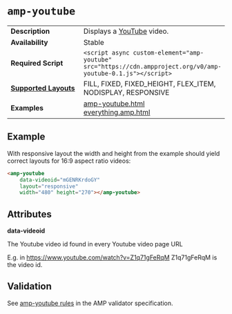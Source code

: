 <!---
Copyright 2015 The AMP HTML Authors. All Rights Reserved.

Licensed under the Apache License, Version 2.0 (the "License");
you may not use this file except in compliance with the License.
You may obtain a copy of the License at

      http://www.apache.org/licenses/LICENSE-2.0

Unless required by applicable law or agreed to in writing, software
distributed under the License is distributed on an "AS-IS" BASIS,
WITHOUT WARRANTIES OR CONDITIONS OF ANY KIND, either express or implied.
See the License for the specific language governing permissions and
limitations under the License.
-->

# <a name="amp-youtube"></a> `amp-youtube`

<table>
  <tr>
    <td width="40%"><strong>Description</strong></td>
    <td>Displays a <a href="https://www.youtube.com/">YouTube</a> video.</td>
  </tr>
  <tr>
    <td width="40%"><strong>Availability</strong></td>
    <td>Stable</td>
  </tr>
  <tr>
    <td width="40%"><strong>Required Script</strong></td>
    <td><code>&lt;script async custom-element="amp-youtube" src="https://cdn.ampproject.org/v0/amp-youtube-0.1.js">&lt;/script></code></td>
  </tr>
  <tr>
    <td class="col-fourty"><strong><a href="https://www.ampproject.org/docs/guides/responsive/control_layout.html">Supported Layouts</a></strong></td>
    <td>FILL, FIXED, FIXED_HEIGHT, FLEX_ITEM, NODISPLAY, RESPONSIVE</td>
  </tr>
  <tr>
    <td width="40%"><strong>Examples</strong></td>
    <td><a href="https://ampbyexample.com/components/amp-youtube">amp-youtube.html</a><br /><a href="https://github.com/ampproject/amphtml/blob/master/examples/everything.amp.html">everything.amp.html</a></td>
  </tr>
</table>

## Example

With responsive layout the width and height from the example should yield correct layouts for 16:9 aspect ratio videos:

```html
<amp-youtube
    data-videoid="mGENRKrdoGY"
    layout="responsive"
    width="480" height="270"></amp-youtube>
```

## Attributes

**data-videoid**

The Youtube video id found in every Youtube video page URL

E.g. in https://www.youtube.com/watch?v=Z1q71gFeRqM Z1q71gFeRqM is the video id.

## Validation

See [amp-youtube rules](https://github.com/ampproject/amphtml/blob/master/extensions/amp-youtube/0.1/validator-amp-youtube.protoascii) in the AMP validator specification.
